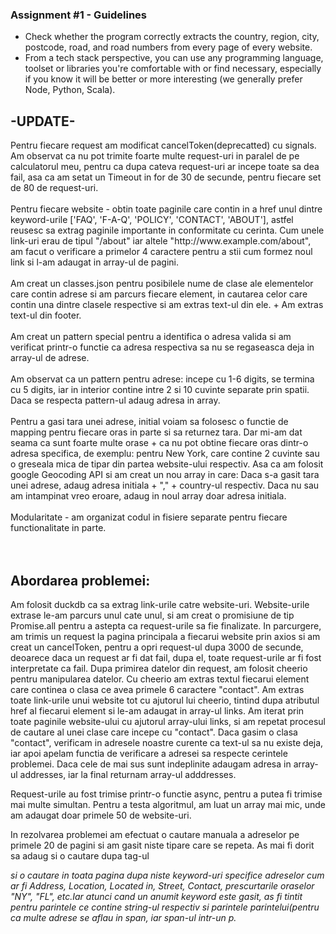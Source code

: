 ### Assignment #1 -  **Guidelines**

- Check whether the program correctly extracts the country, region, city, postcode, road, and road numbers from every page of every website.
- From a tech stack perspective, you can use any programming language, toolset or libraries you're comfortable with or find necessary, especially if you know it will be better or more interesting (we generally prefer Node, Python, Scala).

<h2>-UPDATE-</h2>
Pentru fiecare request am modificat cancelToken(deprecatted) cu signals.
<br>
Am observat ca nu pot trimite foarte multe request-uri in paralel de pe calculatorul meu, pentru ca dupa cateva request-uri ar incepe toate sa dea fail, asa ca am setat un Timeout in for de 30 de secunde, pentru fiecare set de 80 de request-uri.
<br>
<br>
Pentru fiecare website - obtin toate paginile care contin in a href unul dintre keyword-urile ['FAQ', 'F-A-Q', 'POLICY', 'CONTACT', 'ABOUT'], astfel reusesc sa extrag paginile importante in conformitate cu cerinta. Cum unele link-uri erau de tipul "/about" iar altele "http://www.example.com/about", am facut o verificare a primelor 4 caractere pentru a stii cum formez noul link si l-am adaugat in array-ul de pagini.
<br>
<br>
Am creat un classes.json pentru posibilele nume de clase ale elementelor care contin adrese si am parcurs fiecare element, in cautarea celor care contin una dintre clasele respective si am extras text-ul din ele. + Am extras text-ul din footer.
<br>
<br>
Am creat un pattern special pentru a identifica o adresa valida si am verificat printr-o functie ca adresa respectiva sa nu se regaseasca deja in array-ul de adrese. 
<br>
<br>
Am observat ca un pattern pentru adrese: incepe cu 1-6 digits, se termina cu 5 digits, iar in interior contine intre 2 si 10 cuvinte separate prin spatii. Daca se respecta pattern-ul adaug adresa in array.
<br>
<br>
Pentru a gasi tara unei adrese, initial voiam sa folosesc o functie de mapping pentru fiecare oras in parte si sa returnez tara. Dar mi-am dat seama ca sunt foarte multe orase + ca nu pot obtine fiecare oras dintr-o adresa specifica, de exemplu: pentru New York, care contine 2 cuvinte sau o greseala mica de tipar din partea website-ului respectiv. Asa ca am folosit google Geocoding API si am creat un nou array in care: Daca s-a gasit tara unei adrese, adaug adresa initiala + "," + country-ul respectiv. Daca nu sau am intampinat vreo eroare, adaug in noul array doar adresa initiala.
<br>
<br>
Modularitate - am organizat codul in fisiere separate pentru fiecare functionalitate in parte.
<br>
<br>
<br>
  
<h2>Abordarea problemei:</h2> 
Am folosit duckdb ca sa extrag link-urile catre website-uri. Website-urile extrase le-am parcurs unul cate unul, si am creat o promisiune de tip Promise.all pentru a astepta ca request-urile sa fie finalizate.
In parcurgere, am trimis un request la pagina principala a fiecarui website prin axios si am creat un cancelToken, pentru a opri request-ul dupa 3000 de secunde, deoarece daca un request ar fi dat fail, dupa el, toate request-urile ar fi fost interpretate ca fail. 
Dupa primirea datelor din request, am folosit cheerio pentru manipularea datelor. Cu cheerio am extras textul fiecarui element care continea o clasa ce avea primele 6 caractere "contact". Am extras toate link-urile unui website tot cu ajutorul lui cheerio, tintind dupa atributul href al fiecarui element <a> si le-am adaugat in array-ul links.
Am iterat prin toate paginile website-ului cu ajutorul array-ului links, si am repetat procesul de cautare al unei clase care incepe cu "contact". Daca gasim o clasa "contact", verificam in adresele noastre curente ca text-ul sa nu existe deja, iar apoi apelam functia de verificare a adresei sa respecte cerintele problemei. Daca cele de mai sus sunt indeplinite adaugam adresa in array-ul addresses, iar la final returnam array-ul adddresses.

Request-urile au fost trimise printr-o functie async, pentru a putea fi trimise mai multe simultan. 
Pentru a testa algoritmul, am luat un array mai mic, unde am adaugat doar primele 50 de website-uri.

In rezolvarea problemei am efectuat o cautare manuala a adreselor pe primele 20 de pagini si am gasit niste tipare care se repeta.
As mai fi dorit sa adaug si o cautare dupa tag-ul <address> si o cautare in toata pagina dupa niste keyword-uri specifice adreselor cum ar fi Address, Location, Located in,  Street, Contact, prescurtarile oraselor "NY", "FL", etc.Iar atunci cand un anumit keyword este gasit, as fi tintit pentru parintele ce contine string-ul respectiv si parintele parintelui(pentru ca multe adrese se aflau in span, iar span-ul intr-un p.
